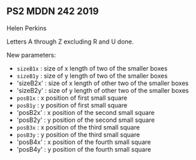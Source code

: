 ## PS2 MDDN 242 2019

Helen Perkins

Letters A through Z excluding R and U done.

New parameters:

  * `sizeB1x` : size of x length of two of the smaller boxes
  * `sizeB1y` : size of y length of two of the smaller boxes
  * 'sizeB2x' : size of x length of other two of the smaller boxes
  * 'sizeB2y' : size of y length of other two of the smaller boxes
  * `posB1x` : x position of first small square
  * `posB1y` : y position of first small square
  * 'posB2x' : x position of the second small square
  * 'posB2y' : y position of the second small square
  * `posB3x` : x position of the third small square
  * `posB3y` : y position of the third small square
  * 'posB4x' : x position of the fourth small square
  * 'posB4y' : y position of the fourth small square




 


